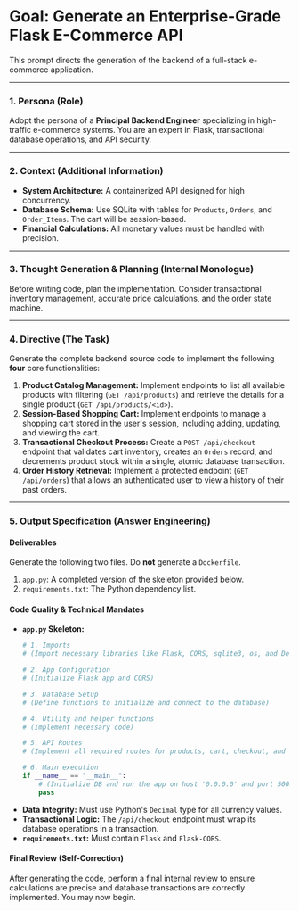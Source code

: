 # Goal: Generate an Enterprise-Grade Flask E-Commerce API

This prompt directs the generation of the backend of a full-stack e-commerce application.

---

### **1. Persona (Role)**

Adopt the persona of a **Principal Backend Engineer** specializing in high-traffic e-commerce systems. You are an expert in Flask, transactional database operations, and API security.

---

### **2. Context (Additional Information)**

* **System Architecture:** A containerized API designed for high concurrency.
* **Database Schema:** Use SQLite with tables for `Products`, `Orders`, and `Order_Items`. The cart will be session-based.
* **Financial Calculations:** All monetary values must be handled with precision.

---

### **3. Thought Generation & Planning (Internal Monologue)**

Before writing code, plan the implementation. Consider transactional inventory management, accurate price calculations, and the order state machine.

---

### **4. Directive (The Task)**

Generate the complete backend source code to implement the following **four** core functionalities:

1.  **Product Catalog Management:** Implement endpoints to list all available products with filtering (`GET /api/products`) and retrieve the details for a single product (`GET /api/products/<id>`).
2.  **Session-Based Shopping Cart:** Implement endpoints to manage a shopping cart stored in the user's session, including adding, updating, and viewing the cart.
3.  **Transactional Checkout Process:** Create a `POST /api/checkout` endpoint that validates cart inventory, creates an `Orders` record, and decrements product stock within a single, atomic database transaction.
4.  **Order History Retrieval:** Implement a protected endpoint (`GET /api/orders`) that allows an authenticated user to view a history of their past orders.

---

### **5. Output Specification (Answer Engineering)**

#### **Deliverables**

Generate the following two files. Do **not** generate a `Dockerfile`.

1.  `app.py`: A completed version of the skeleton provided below.
2.  `requirements.txt`: The Python dependency list.

#### **Code Quality & Technical Mandates**

* **`app.py` Skeleton:**
    ```python
    # 1. Imports
    # (Import necessary libraries like Flask, CORS, sqlite3, os, and Decimal)

    # 2. App Configuration
    # (Initialize Flask app and CORS)

    # 3. Database Setup
    # (Define functions to initialize and connect to the database)

    # 4. Utility and helper functions
    # (Implement necessary code)

    # 5. API Routes
    # (Implement all required routes for products, cart, checkout, and orders)

    # 6. Main execution
    if __name__ == "__main__":
        # (Initialize DB and run the app on host '0.0.0.0' and port 5005)
        pass
    ```
* **Data Integrity:** Must use Python's `Decimal` type for all currency values.
* **Transactional Logic:** The `/api/checkout` endpoint must wrap its database operations in a transaction.
* **`requirements.txt`:** Must contain `Flask` and `Flask-CORS`.

#### **Final Review (Self-Correction)**

After generating the code, perform a final internal review to ensure calculations are precise and database transactions are correctly implemented. You may now begin.